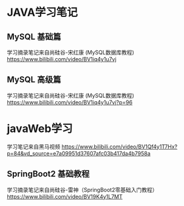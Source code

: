 # JAVA学习笔记

## MySQL 基础篇

学习摘录笔记来自尚硅谷-宋红康 (MySQL数据库教程) <a>https://www.bilibili.com/video/BV1iq4y1u7vj</a>

## MySQL 高级篇

学习摘录笔记来自尚硅谷-宋红康 (MySQL数据库教程) <a>https://www.bilibili.com/video/BV1iq4y1u7vj?p=96

# javaWeb学习

学习笔记来自黑马视频 https://www.bilibili.com/video/BV1Qf4y1T7Hx?p=84&vd_source=e7a09951d37607afc03b417da4b7958a</a>

## SpringBoot2 基础教程

学习摘录笔记来自尚硅谷-雷神（SpringBoot2零基础入门教程）https://www.bilibili.com/video/BV19K4y1L7MT
